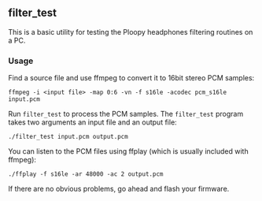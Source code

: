 ## filter_test
This is a basic utility for testing the Ploopy headphones filtering routines on a PC.

### Usage
Find a source file and use ffmpeg to convert it to 16bit stereo PCM samples:

```
ffmpeg -i <input file> -map 0:6 -vn -f s16le -acodec pcm_s16le input.pcm
```

Run `filter_test` to process the PCM samples. The `filter_test` program takes two arguments an input file and an output file:

```
./filter_test input.pcm output.pcm
```

You can listen to the PCM files using ffplay (which is usually included with ffmpeg):

```
./ffplay -f s16le -ar 48000 -ac 2 output.pcm
```

If there are no obvious problems, go ahead and flash your firmware.

